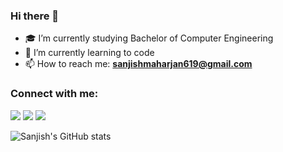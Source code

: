 ### Hi there 👋



- 🎓 I’m currently studying Bachelor of Computer Engineering
- 🌱 I’m currently learning to code
- 📫 How to reach me: **sanjishmaharjan619@gmail.com**
 <h3 align="left">Connect with me:</h3>
<p align="left">
 

<a href = "https://twitter.com/sanjishmaharjan"><img src="https://img.icons8.com/fluent/48/000000/twitter.png"/></a>
<a href = "https://www.instagram.com/sanjish_mzn/"><img src="https://img.icons8.com/fluent/48/000000/instagram-new.png"/></a>
<a href = "https://www.facebook.com/sanjish.maharjan/"><img src="https://img.icons8.com/fluent/48/000000/facebook.png"/></a>

 

</p>

![Sanjish's GitHub stats](https://github-readme-stats.vercel.app/api?username=SanjishMaharjan&show_icons=true&theme=radical)

